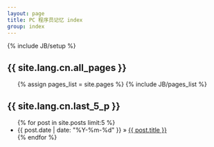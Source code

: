 ```yaml
---
layout: page
title: PC 程序员记忆 index
group: index
---
```


{% include JB/setup %}

<h2>{{ site.lang.cn.all_pages }}</h2>
<ul>
{% assign pages_list = site.pages %}
{% include JB/pages_list %}
</ul>

<h2>{{ site.lang.cn.last_5_p }}</h2>
<ul class="posts">
  {% for post in site.posts limit:5 %}
    <li><span>{{ post.date | date: "%Y-%m-%d" }}</span> &raquo; <a href="{{ BASE_PATH }}{{ post.url }}">{{ post.title }}</a></li>
  {% endfor %}
</ul>

